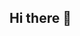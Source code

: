 ## Hi there 👋

<!--
**Melkers/melkers** is a ✨ _special_ ✨ repository because its `README.md` (this file) appears on your GitHub profile.
🌱 I'm currently learning [phyton].
💼 I work at [polhemsskolan 2 year data].
📫 You can reach me at [meckmannen@gmail.com]
My Projects
Here are some of the projects I've been working on:
Project 1: Brief description.
Project 2: Brief description.
Project 3: Brief description.
Skills
[Skill 1 l am good at working withe my hands so physical 
[Skill 2 i am good att listening and consentrating 
[Skill 3 l am always down to learn new things 
